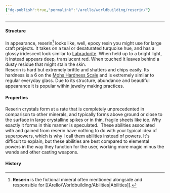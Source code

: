 ```yaml
---
{"dg-publish":true,"permalink":"/arello/worldbuilding/reserin/"}
---
```


***
#### Structure  
In appearance, reserin[^1] looks like, well, epoxy resin you might use for large craft projects. It takes on a teal or desaturated turquoise hue, and has a glossy iridescent look similar to [Labradorite](https://en.wikipedia.org/wiki/Labradorite). When held up to a bright light, it instead appears deep, translucent red. When touched it leaves behind a dusty residue that might stain the skin.  
Reserin is hard but extremely brittle and shatters and chips easily. Its hardness is a 6 on the [Mohs Hardness Scale](https://en.wikipedia.org/wiki/Mohs_scale) and is extremely similar to regular everyday glass. Due to its structure, abundance and beautiful appearance it is popular within jewelry making practices.
  
#### Properties  
Reserin crystals form at a rate that is completely unprecedented in comparison to other minerals, and typically forms above ground or close to the surface in large crystalline spikes or in thin, fragile sheets like ice. Why exactly it forms in this manner is speculated. 
These abilities associated with and gained from reserin have nothing to do with your typical idea of superpowers, which is why I call them abilities instead of powers. It's difficult to explain, but these abilities are best compared to elemental powers in the way they function for the user, working more magic minus the wands and other casting weapons.

#### History


[^1]: **Reserin** is the fictional mineral often mentioned alongside and responsible for [[Arello/Worldbuilding/Abilities\|Abilities]].